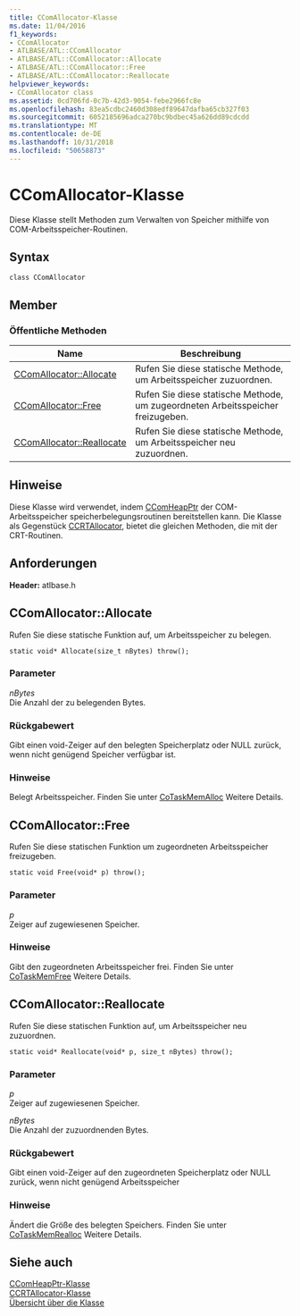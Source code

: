 ```yaml
---
title: CComAllocator-Klasse
ms.date: 11/04/2016
f1_keywords:
- CComAllocator
- ATLBASE/ATL::CComAllocator
- ATLBASE/ATL::CComAllocator::Allocate
- ATLBASE/ATL::CComAllocator::Free
- ATLBASE/ATL::CComAllocator::Reallocate
helpviewer_keywords:
- CComAllocator class
ms.assetid: 0cd706fd-0c7b-42d3-9054-febe2966fc8e
ms.openlocfilehash: 83ea5cdbc2460d308edf89647dafba65cb327f03
ms.sourcegitcommit: 6052185696adca270bc9bdbec45a626dd89cdcdd
ms.translationtype: MT
ms.contentlocale: de-DE
ms.lasthandoff: 10/31/2018
ms.locfileid: "50658873"
---
```

# <a name="ccomallocator-class"></a>CComAllocator-Klasse

Diese Klasse stellt Methoden zum Verwalten von Speicher mithilfe von COM-Arbeitsspeicher-Routinen.

## <a name="syntax"></a>Syntax

```
class CComAllocator
```

## <a name="members"></a>Member

### <a name="public-methods"></a>Öffentliche Methoden

|Name|Beschreibung|
|----------|-----------------|
|[CComAllocator::Allocate](#allocate)|Rufen Sie diese statische Methode, um Arbeitsspeicher zuzuordnen.|
|[CComAllocator::Free](#free)|Rufen Sie diese statische Methode, um zugeordneten Arbeitsspeicher freizugeben.|
|[CComAllocator::Reallocate](#reallocate)|Rufen Sie diese statische Methode, um Arbeitsspeicher neu zuzuordnen.|

## <a name="remarks"></a>Hinweise

Diese Klasse wird verwendet, indem [CComHeapPtr](../../atl/reference/ccomheapptr-class.md) der COM-Arbeitsspeicher speicherbelegungsroutinen bereitstellen kann. Die Klasse als Gegenstück [CCRTAllocator](../../atl/reference/ccrtallocator-class.md), bietet die gleichen Methoden, die mit der CRT-Routinen.

## <a name="requirements"></a>Anforderungen

**Header:** atlbase.h

##  <a name="allocate"></a>  CComAllocator::Allocate

Rufen Sie diese statische Funktion auf, um Arbeitsspeicher zu belegen.

```
static void* Allocate(size_t nBytes) throw();
```

### <a name="parameters"></a>Parameter

*nBytes*<br/>
Die Anzahl der zu belegenden Bytes.

### <a name="return-value"></a>Rückgabewert

Gibt einen void-Zeiger auf den belegten Speicherplatz oder NULL zurück, wenn nicht genügend Speicher verfügbar ist.

### <a name="remarks"></a>Hinweise

Belegt Arbeitsspeicher. Finden Sie unter [CoTaskMemAlloc](/windows/desktop/api/combaseapi/nf-combaseapi-cotaskmemalloc) Weitere Details.

##  <a name="free"></a>  CComAllocator::Free

Rufen Sie diese statischen Funktion um zugeordneten Arbeitsspeicher freizugeben.

```
static void Free(void* p) throw();
```

### <a name="parameters"></a>Parameter

*p*<br/>
Zeiger auf zugewiesenen Speicher.

### <a name="remarks"></a>Hinweise

Gibt den zugeordneten Arbeitsspeicher frei. Finden Sie unter [CoTaskMemFree](/windows/desktop/api/combaseapi/nf-combaseapi-cotaskmemfree) Weitere Details.

##  <a name="reallocate"></a>  CComAllocator::Reallocate

Rufen Sie diese statischen Funktion auf, um Arbeitsspeicher neu zuzuordnen.

```
static void* Reallocate(void* p, size_t nBytes) throw();
```

### <a name="parameters"></a>Parameter

*p*<br/>
Zeiger auf zugewiesenen Speicher.

*nBytes*<br/>
Die Anzahl der zuzuordnenden Bytes.

### <a name="return-value"></a>Rückgabewert

Gibt einen void-Zeiger auf den zugeordneten Speicherplatz oder NULL zurück, wenn nicht genügend Arbeitsspeicher

### <a name="remarks"></a>Hinweise

Ändert die Größe des belegten Speichers. Finden Sie unter [CoTaskMemRealloc](/windows/desktop/api/combaseapi/nf-combaseapi-cotaskmemrealloc) Weitere Details.

## <a name="see-also"></a>Siehe auch

[CComHeapPtr-Klasse](../../atl/reference/ccomheapptr-class.md)<br/>
[CCRTAllocator-Klasse](../../atl/reference/ccrtallocator-class.md)<br/>
[Übersicht über die Klasse](../../atl/atl-class-overview.md)

